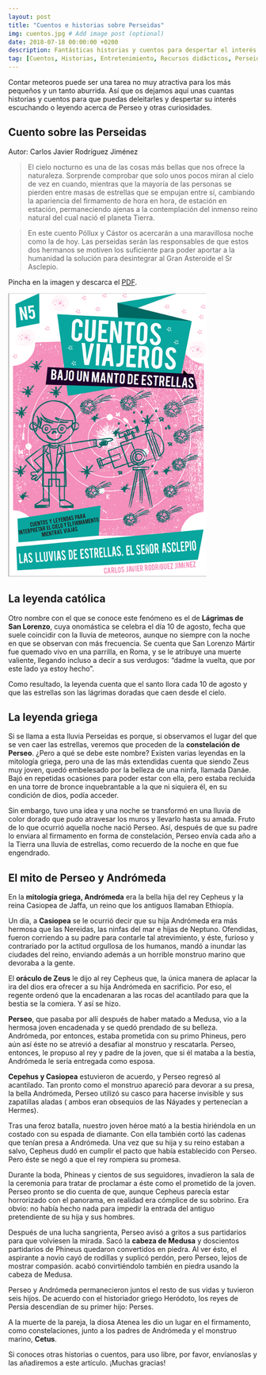 ```yaml
---
layout: post
title: "Cuentos e historias sobre Perseidas"
img: cuentos.jpg # Add image post (optional)
date: 2018-07-18 00:00:00 +0200
description: Fantásticas historias y cuentos para despertar el interés de los más pequeños. Sigue leyendo... # Add post description (optional)
tag: [Cuentos, Historias, Entretenimiento, Recursos didácticos, Perseidas]
---
```

Contar meteoros puede ser una tarea no muy atractiva para los más pequeños y un tanto aburrida. Así que os dejamos aquí unas cuantas historias y cuentos para que puedas deleitarles y despertar su interés escuchando o leyendo acerca de Perseo y otras curiosidades.

## Cuento sobre las Perseidas
Autor: Carlos Javier Rodríguez Jiménez

> El cielo nocturno es una de las cosas más bellas que nos ofrece la naturaleza. Sorprende comprobar que solo unos pocos miran al cielo de vez en cuando, mientras que la mayoría de las personas se pierden entre masas de estrellas que se empujan entre sí, cambiando la apariencia del firmamento de hora en hora, de estación en estación, permaneciendo ajenas a la contemplación del inmenso reino natural del cual nació el planeta Tierra.

> En este cuento Póllux y Cástor os acercarán a una maravillosa noche como la de hoy. Las perseidas serán las responsables de que estos dos hermanos se motiven los suficiente para poder aportar a la humanidad la solución para desintegrar al Gran Asteroide el Sr Asclepio.

Pincha en la imagen y descarca el [PDF](../assets/docs/Cuento-Perseidas-Sr-Asclepio.pdf).

[![Cuento sobre las Perseidas: Sr. Asclepio](../assets/img/Cuento-sobre-las-Perseidas.png)](../assets/docs/Cuento-Perseidas-Sr-Asclepio.pdf)

## La leyenda católica
Otro nombre con el que se conoce este fenómeno es el de **Lágrimas de San Lorenzo**, cuya onomástica se celebra el día 10 de agosto, fecha que suele coincidir con la lluvia de meteoros, aunque no siempre con la noche en que se observan con más frecuencia. Se cuenta que San Lorenzo Mártir fue quemado vivo en una parrilla, en Roma, y se le atribuye una muerte valiente, llegando incluso a decir a sus verdugos: “dadme la vuelta, que por este lado ya estoy hecho”.

Como resultado, la leyenda cuenta que el santo llora cada 10 de agosto y que las estrellas son las lágrimas doradas que caen desde el cielo.

## La leyenda griega
Si se llama a esta lluvia Perseidas es porque, si observamos el lugar del que se ven caer las estrellas, veremos que proceden de la **constelación de Perseo**. ¿Pero a qué se debe este nombre? Existen varias leyendas en la mitología griega, pero una de las más extendidas cuenta que siendo Zeus muy joven, quedó embelesado por la belleza de una ninfa, llamada Danáe. Bajó en repetidas ocasiones para poder estar con ella, pero estaba recluida en una torre de bronce inquebrantable a la que ni siquiera él, en su condición de dios, podía acceder.

Sin embargo, tuvo una idea y una noche se transformó en una lluvia de color dorado que pudo atravesar los muros y llevarlo hasta su amada. Fruto de lo que ocurrió aquella noche nació Perseo. Así, después de que su padre lo enviara al firmamento en forma de constelación, Perseo envía cada año a la Tierra una lluvia de estrellas, como recuerdo de la noche en que fue engendrado.

## El mito de Perseo y Andrómeda
En la **mitología griega, Andrómeda** era la bella hija del rey Cepheus y la reina Casiopea de Jaffa, un reino que los antiguos llamaban Ethiopía.

Un día, a **Casiopea** se le ocurrió decir que su hija Andrómeda era más hermosa que las Nereidas, las ninfas del mar e hijas de Neptuno. Ofendidas, fueron corriendo a su padre para contarle tal atrevimiento, y éste, furioso y contrariado por la actitud orgullosa de los humanos, mandó a inundar las ciudades del reino, enviando además a un horrible monstruo marino que devoraba a la gente.

El **oráculo de Zeus** le dijo al rey Cepheus que, la única manera de aplacar la ira del dios era ofrecer a su hija Andrómeda en sacrificio. Por eso, el regente ordenó que la encadenaran a las rocas del acantilado para que la bestia se la comiera. Y así se hizo.

**Perseo**, que pasaba por allí después de haber matado a Medusa, vio a la hermosa joven encadenada y se quedó prendado de su belleza. Andrómeda, por entonces, estaba prometida con su primo Phineus, pero aún así éste no se atrevió a desafiar al monstruo y rescatarla. Perseo, entonces, le propuso al rey y padre de la joven, que si él mataba a la bestia, Andrómeda le sería entregada como esposa.

**Cepehus y Casiopea** estuvieron de acuerdo, y Perseo regresó al acantilado. Tan pronto como el monstruo apareció para devorar a su presa, la bella Andrómeda, Perseo utilizó su casco para hacerse invisible y sus zapatillas aladas ( ambos eran obsequios de las Náyades y pertenecían a Hermes).

Tras una feroz batalla, nuestro joven héroe mató a la bestia hiriéndola en un costado con su espada de diamante. Con ella también cortó las cadenas que tenían presa a Andrómeda. Una vez que su hija y su reino estaban a salvo, Cepheus dudó en cumplir el pacto que había establecido con Perseo. Pero éste se negó a que el rey rompiera su promesa.

Durante la boda, Phineas y cientos de sus seguidores, invadieron la sala de la ceremonia para tratar de proclamar a éste como el prometido de la joven. Perseo pronto se dio cuenta de que, aunque Cepheus parecía estar horrorizado con el panorama, en realidad era cómplice de su sobrino. Era obvio: no había hecho nada para impedir la entrada del antiguo pretendiente de su hija y sus hombres.

Después de una lucha sangrienta, Perseo avisó a gritos a sus partidarios para que volviesen la mirada. Sacó la **cabeza de Medusa** y doscientos partidarios de Phineus quedaron convertidos en piedra. Al ver ésto, el aspirante a novio cayó de rodillas y suplicó perdón, pero Perseo, lejos de mostrar compasión. acabó convirtiéndolo también en piedra usando la cabeza de Medusa.

Perseo y Andrómeda permanecieron juntos el resto de sus vidas y tuvieron seis hijos. De acuerdo con el historiador griego Heródoto, los reyes de Persia descendían de su primer hijo: Perses.

A la muerte de la pareja, la diosa Atenea les dio un lugar en el firmamento, como constelaciones, junto a los padres de Andrómeda y el monstruo marino, **Cetus**.


Si conoces otras historias o cuentos, para uso libre, por favor, envíanoslas y las añadiremos a este artículo. ¡Muchas gracias!
